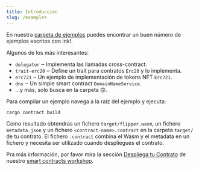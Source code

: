 ```yaml
---
title: Introducción
slug: /examples
---
```


En nuestra <a href="https://github.com/paritytech/ink/tree/master/examples">carpeta de ejemplos</a>  puedes encontrar un buen número de ejemplos
escritos con ink!.

Algunos de los más interesantes:

* `delegator` ‒ Implementa las llamadas cross-contract.
* `trait-erc20` ‒ Define un trait para contratos `Erc20` y lo implementa.
* `erc721` ‒ Un ejemplo de implementación de tokens NFT `Erc721`.
* `dns` ‒  Un simple smart contract `DomainNameService`.
* …y más, solo busca en la carpeta 🙃.

Para compilar un ejemplo navega a la raíz del ejemplo y ejecuta:
```bash
cargo contract build
```

Como resultado obtendras un fichero `target/flipper.wasm`, un fichero `metadata.json` y un fichero `<contract-name>.contract` en la carpeta `target/` de tu contrato.
El fichero `.contract` combina el Wasm y el metadata en un fichero y necesita ser utilizado cuando despliegues el contrato.

Pra más información, por favor mira la sección [Despliega tu Contrato](/getting-started/deploy-your-contract) de nuestro [smart contracts workshop](https://docs.substrate.io/tutorials/v3/ink-workshop/pt1).


